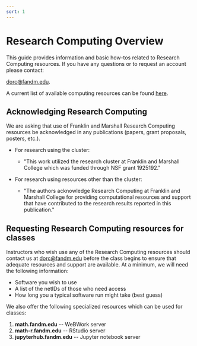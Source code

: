```yaml
---
sort: 1
---
```


# Research Computing Overview

This guide provides information and basic how-tos related to Research Computing resources. 
If you have any questions or to request an account please contact:

dorc@fandm.edu.

A current list of available computing resources can be found [here](01_resources.md).

## Acknowledging Research Computing

We are asking that use of Franklin and Marshall Research Computing resources be acknowledged in any publications (papers, grant proposals, posters, etc.).

 - For research using the cluster:
   - "This work utilized the research cluster at Franklin and Marshall College which was funded through NSF grant 1925192."

- For research using resources other than the cluster:
  - "The authors acknowledge Research Computing at Franklin and Marshall College for providing computational resources and support that have contributed to the research results reported in this publication."

## Requesting Research Computing resources for classes

Instructors who wish use any of the Research Computing resources should contact us at dorc@fandm.edu before the class begins to ensure that adequate resources and support are available.  At a minimum, we will need the following information:  

- Software you wish to use
- A list of the netIDs of those who need access
- How long you a typical software run might take (best guess)

We also offer the following specialized resources which can be used for classes:

1. **math.fandm.edu** -- WeBWork server
2. **math-r.fandm.edu** -- RStudio server 
3. **jupyterhub.fandm.edu** -- Jupyter notebook server
